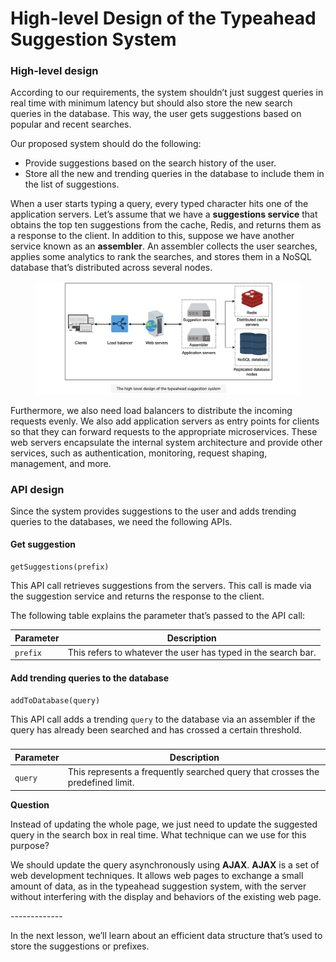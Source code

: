 # High-level Design of the Typeahead Suggestion System

### High-level design <a href="#high-level-design-0" id="high-level-design-0"></a>

According to our requirements, the system shouldn’t just suggest queries in real time with minimum latency but should also store the new search queries in the database. This way, the user gets suggestions based on popular and recent searches.

Our proposed system should do the following:

* Provide suggestions based on the search history of the user.
* Store all the new and trending queries in the database to include them in the list of suggestions.

When a user starts typing a query, every typed character hits one of the application servers. Let’s assume that we have a **suggestions service** that obtains the top ten suggestions from the cache, Redis, and returns them as a response to the client. In addition to this, suppose we have another service known as an **assembler**. An assembler collects the user searches, applies some analytics to rank the searches, and stores them in a NoSQL database that’s distributed across several nodes.

<figure><img src="../.gitbook/assets/Screenshot 2023-09-06 at 2.17.01 AM.png" alt=""><figcaption></figcaption></figure>

Furthermore, we also need load balancers to distribute the incoming requests evenly. We also add application servers as entry points for clients so that they can forward requests to the appropriate microservices. These web servers encapsulate the internal system architecture and provide other services, such as authentication, monitoring, request shaping, management, and more.

### API design <a href="#api-design-0" id="api-design-0"></a>

Since the system provides suggestions to the user and adds trending queries to the databases, we need the following APIs.

#### Get suggestion <a href="#get-suggestion-1" id="get-suggestion-1"></a>

```
getSuggestions(prefix)
```

This API call retrieves suggestions from the servers. This call is made via the suggestion service and returns the response to the client.

The following table explains the parameter that’s passed to the API call:

| **Parameter** | **Description**                                               |
| ------------- | ------------------------------------------------------------- |
| `prefix`      | This refers to whatever the user has typed in the search bar. |

#### Add trending queries to the database <a href="#add-trending-queries-to-the-database-0" id="add-trending-queries-to-the-database-0"></a>

```
addToDatabase(query)
```

This API call adds a trending `query` to the database via an assembler if the query has already been searched and has crossed a certain threshold.

###

| **Parameter** | **Description**                                                                |
| ------------- | ------------------------------------------------------------------------------ |
| `query`       | This represents a frequently searched query that crosses the predefined limit. |

**Question**

Instead of updating the whole page, we just need to update the suggested query in the search box in real time. What technique can we use for this purpose?

We should update the query asynchronously using **AJAX**. **AJAX** is a set of web development techniques. It allows web pages to exchange a small amount of data, as in the typeahead suggestion system, with the server without interfering with the display and behaviors of the existing web page.

\-------------

In the next lesson, we’ll learn about an efficient data structure that’s used to store the suggestions or prefixes.
